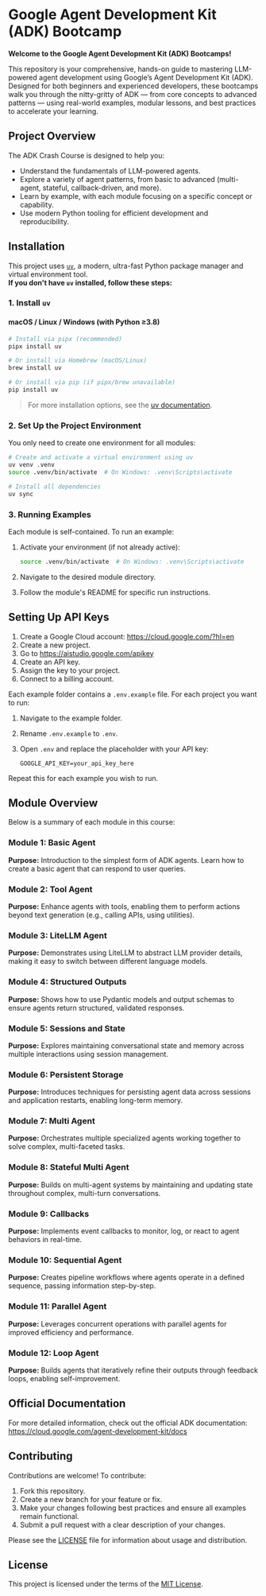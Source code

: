 # Google Agent Development Kit (ADK) Bootcamp

**Welcome to the Google Agent Development Kit (ADK) Bootcamps!**

This repository is your comprehensive, hands-on guide to mastering LLM-powered agent development using Google’s Agent Development Kit (ADK). Designed for both beginners and experienced developers, these bootcamps walk you through the nitty-gritty of ADK — from core concepts to advanced patterns — using real-world examples, modular lessons, and best practices to accelerate your learning.

## Project Overview

The ADK Crash Course is designed to help you:

- Understand the fundamentals of LLM-powered agents.
- Explore a variety of agent patterns, from basic to advanced (multi-agent, stateful, callback-driven, and more).
- Learn by example, with each module focusing on a specific concept or capability.
- Use modern Python tooling for efficient development and reproducibility.

## Installation

This project uses [`uv`](https://github.com/astral-sh/uv), a modern, ultra-fast Python package manager and virtual environment tool.  
**If you don't have `uv` installed, follow these steps:**

### 1. Install `uv`

#### macOS / Linux / Windows (with Python ≥3.8)

```bash
# Install via pipx (recommended)
pipx install uv

# Or install via Homebrew (macOS/Linux)
brew install uv

# Or install via pip (if pipx/brew unavailable)
pip install uv
```

> For more installation options, see the [uv documentation](https://github.com/astral-sh/uv).

### 2. Set Up the Project Environment

You only need to create one environment for all modules:

```bash
# Create and activate a virtual environment using uv
uv venv .venv
source .venv/bin/activate  # On Windows: .venv\Scripts\activate

# Install all dependencies
uv sync
```

### 3. Running Examples

Each module is self-contained. To run an example:

1. Activate your environment (if not already active):

   ```bash
   source .venv/bin/activate  # On Windows: .venv\Scripts\activate
   ```

2. Navigate to the desired module directory.
3. Follow the module's README for specific run instructions.

## Setting Up API Keys

1. Create a Google Cloud account: <https://cloud.google.com/?hl=en>
2. Create a new project.
3. Go to <https://aistudio.google.com/apikey>
4. Create an API key.
5. Assign the key to your project.
6. Connect to a billing account.

Each example folder contains a `.env.example` file. For each project you want to run:

1. Navigate to the example folder.
2. Rename `.env.example` to `.env`.
3. Open `.env` and replace the placeholder with your API key:

   ```text
   GOOGLE_API_KEY=your_api_key_here
   ```

Repeat this for each example you wish to run.

## Module Overview

Below is a summary of each module in this course:

### Module 1: Basic Agent

**Purpose:** Introduction to the simplest form of ADK agents. Learn how to create a basic agent that can respond to user queries.

### Module 2: Tool Agent

**Purpose:** Enhance agents with tools, enabling them to perform actions beyond text generation (e.g., calling APIs, using utilities).

### Module 3: LiteLLM Agent

**Purpose:** Demonstrates using LiteLLM to abstract LLM provider details, making it easy to switch between different language models.

### Module 4: Structured Outputs

**Purpose:** Shows how to use Pydantic models and output schemas to ensure agents return structured, validated responses.

### Module 5: Sessions and State

**Purpose:** Explores maintaining conversational state and memory across multiple interactions using session management.

### Module 6: Persistent Storage

**Purpose:** Introduces techniques for persisting agent data across sessions and application restarts, enabling long-term memory.

### Module 7: Multi Agent

**Purpose:** Orchestrates multiple specialized agents working together to solve complex, multi-faceted tasks.

### Module 8: Stateful Multi Agent

**Purpose:** Builds on multi-agent systems by maintaining and updating state throughout complex, multi-turn conversations.

### Module 9: Callbacks

**Purpose:** Implements event callbacks to monitor, log, or react to agent behaviors in real-time.

### Module 10: Sequential Agent

**Purpose:** Creates pipeline workflows where agents operate in a defined sequence, passing information step-by-step.

### Module 11: Parallel Agent

**Purpose:** Leverages concurrent operations with parallel agents for improved efficiency and performance.

### Module 12: Loop Agent

**Purpose:** Builds agents that iteratively refine their outputs through feedback loops, enabling self-improvement.

## Official Documentation

For more detailed information, check out the official ADK documentation:  
<https://cloud.google.com/agent-development-kit/docs>

## Contributing

Contributions are welcome! To contribute:

1. Fork this repository.
2. Create a new branch for your feature or fix.
3. Make your changes following best practices and ensure all examples remain functional.
4. Submit a pull request with a clear description of your changes.

Please see the [LICENSE](LICENSE) file for information about usage and distribution.

## License

This project is licensed under the terms of the [MIT License](LICENSE).
